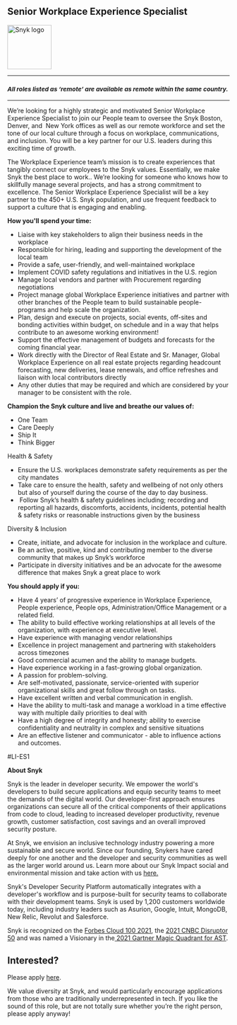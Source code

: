 Senior Workplace Experience Specialist 
---

<img src="https://res.cloudinary.com/snyk/image/upload/v1537345894/press-kit/brand/logo-black.png" width="100" alt="Snyk logo" />

<hr>
<h3><em><strong><sub>All roles listed as ‘remote’ are available as remote within the same country.</sub></strong></em></h3>
<hr>
<p><span style="font-weight: 400;">We’re looking for a highly strategic and motivated Senior Workplace Experience Specialist to join our People team to oversee the Snyk Boston, Denver, and&nbsp; New York offices as well as our remote workforce and set the tone of our local culture through a focus on workplace, communications, and inclusion. You will be a key partner for our U.S. leaders during this exciting time of growth.</span></p>
<p><span style="font-weight: 400;">The Workplace Experience team’s mission is to create experiences that tangibly connect our employees to the Snyk values. Essentially, we make Snyk the best place to work.. We’re looking for someone who knows how to skillfully manage several projects, and has a strong commitment to excellence. </span><span style="font-weight: 400;">The Senior Workplace Experience Specialist will be a key partner to the 450+ U.S. Snyk population, and use frequent feedback to support a culture that is engaging and enabling.</span></p>
<p><strong>How you'll spend your time:</strong></p>
<ul>
<li style="font-weight: 400;"><span style="font-weight: 400;">Liaise with key stakeholders to align their business needs in the workplace</span></li>
<li style="font-weight: 400;"><span style="font-weight: 400;">Responsible for hiring, leading and supporting the development of the local team</span></li>
<li style="font-weight: 400;"><span style="font-weight: 400;">Provide a safe, user-friendly, and well-maintained workplace&nbsp;</span></li>
<li style="font-weight: 400;"><span style="font-weight: 400;">Implement COVID safety regulations and initiatives in the U.S. region</span></li>
<li style="font-weight: 400;"><span style="font-weight: 400;">Manage local vendors and partner with Procurement regarding negotiations</span></li>
<li style="font-weight: 400;"><span style="font-weight: 400;">Project manage global Workplace Experience initiatives and partner with other branches of the People team to build sustainable people-programs and help scale the organization.&nbsp;</span></li>
<li style="font-weight: 400;"><span style="font-weight: 400;">Plan, design and execute on projects, social events, off-sites and bonding activities within budget, on schedule and in a way that helps contribute to an awesome working environment!</span></li>
<li style="font-weight: 400;"><span style="font-weight: 400;">Support the effective management of budgets and forecasts for the coming financial year.</span></li>
<li style="font-weight: 400;"><span style="font-weight: 400;">Work directly with the Director of Real Estate and Sr. Manager, Global Workplace Experience on all real estate projects regarding headcount forecasting, new deliveries, lease renewals, and office refreshes and liaison with local contributors directly</span></li>
<li style="font-weight: 400;"><span style="font-weight: 400;">Any other duties that may be required and which are considered by your manager to be consistent with the role.</span></li>
</ul>
<p><strong>Champion the Snyk culture and live and breathe our values of:</strong></p>
<ul>
<li style="font-weight: 400;"><span style="font-weight: 400;">One Team</span></li>
<li style="font-weight: 400;"><span style="font-weight: 400;">Care Deeply</span></li>
<li style="font-weight: 400;"><span style="font-weight: 400;">Ship It</span></li>
<li style="font-weight: 400;"><span style="font-weight: 400;">Think Bigger</span></li>
</ul>
<p><span style="font-weight: 400;">Health &amp; Safety</span></p>
<ul>
<li style="font-weight: 400;"><span style="font-weight: 400;">Ensure the U.S. workplaces demonstrate safety requirements as per the city mandates</span></li>
<li style="font-weight: 400;"><span style="font-weight: 400;">Take care to ensure the health, safety and wellbeing of not only others but also of yourself during the course of the day to day business.</span></li>
<li style="font-weight: 400;"><span style="font-weight: 400;">&nbsp;Follow Snyk’s health &amp; safety guidelines including; recording and reporting all hazards, discomforts, accidents, incidents, potential health &amp; safety risks or reasonable instructions given by the business</span></li>
</ul>
<p><span style="font-weight: 400;">Diversity &amp; Inclusion</span></p>
<ul>
<li style="font-weight: 400;"><span style="font-weight: 400;">Create, initiate, and advocate for inclusion in the workplace and culture.&nbsp;</span></li>
<li style="font-weight: 400;"><span style="font-weight: 400;">Be an active, positive, kind and contributing member to the diverse community that makes up Snyk’s workforce</span></li>
<li style="font-weight: 400;"><span style="font-weight: 400;">Participate in diversity initiatives and be an advocate for the awesome difference that makes Snyk a great place to work</span></li>
</ul>
<p><strong>You should apply if you:</strong></p>
<ul>
<li style="font-weight: 400;"><span style="font-weight: 400;">Have 4 years’ of progressive experience in Workplace Experience, People experience, People ops, Administration/Office Management or a related field.&nbsp;</span></li>
<li style="font-weight: 400;"><span style="font-weight: 400;">The ability to build effective working relationships at all levels of the organization, with experience at executive level.&nbsp;</span></li>
<li style="font-weight: 400;"><span style="font-weight: 400;">Have experience with managing vendor relationships</span></li>
<li style="font-weight: 400;"><span style="font-weight: 400;">Excellence in project management and partnering with stakeholders across timezones</span></li>
<li style="font-weight: 400;"><span style="font-weight: 400;">Good commercial acumen and the ability to manage budgets.</span></li>
<li style="font-weight: 400;"><span style="font-weight: 400;">Have experience working in a fast-growing global organization.</span></li>
<li style="font-weight: 400;"><span style="font-weight: 400;">A passion for problem-solving.</span></li>
<li style="font-weight: 400;"><span style="font-weight: 400;">Are self-motivated, passionate, service-oriented with superior organizational skills and great follow through on tasks.</span></li>
<li style="font-weight: 400;"><span style="font-weight: 400;">Have excellent written and verbal communication in english.</span></li>
<li style="font-weight: 400;"><span style="font-weight: 400;">Have the ability to multi-task and manage a workload in a time effective way with multiple daily priorities to deal with</span></li>
<li style="font-weight: 400;"><span style="font-weight: 400;">Have a high degree of integrity and honesty; ability to exercise confidentiality and neutrality in complex and sensitive situations</span></li>
<li style="font-weight: 400;"><span style="font-weight: 400;">Are an effective listener and communicator - able to influence actions and outcomes.</span></li>
</ul>
<p>#LI-ES1</p><div class="content-conclusion"><p><strong>About Snyk</strong></p>
<p><span style="font-weight: 400;">Snyk is the leader in developer security. We empower the world's developers to build secure applications and equip security teams to meet the demands of the digital world. Our developer-first approach ensures organizations can secure all of the critical components of their applications from code to cloud, leading to increased developer productivity, revenue growth, customer satisfaction, cost savings and an overall improved security posture.&nbsp;</span></p>
<p><span style="font-weight: 400;">At Snyk, we envision an inclusive technology industry powering a more sustainable and secure world.</span> <span style="font-weight: 400;">Since our founding, Snykers have cared deeply for one another and the developer and security communities as well as the larger world around us. Learn more about our Snyk Impact social and environmental mission and take action with us </span><a href="https://snyk.io/about/snyk-impact/"><span style="font-weight: 400;">here.</span></a></p>
<p><span style="font-weight: 400;">Snyk's Developer Security Platform automatically integrates with a developer's workflow and is purpose-built for security teams to collaborate with their development teams. Snyk is used by 1,200 customers worldwide today, including industry leaders such as Asurion, Google, Intuit, MongoDB, New Relic, Revolut and Salesforce.</span></p>
<p><span style="font-weight: 400;">Snyk is recognized on the </span><a href="https://www.forbes.com/cloud100/#6f24b5ba5f94"><span style="font-weight: 400;">Forbes Cloud 100 2021</span></a><span style="font-weight: 400;">, the </span><a href="https://www.cnbc.com/2021/05/25/these-are-the-2021-cnbc-disruptor-50-companies.html"><span style="font-weight: 400;">2021 CNBC Disruptor 50</span></a><span style="font-weight: 400;"> and was named a Visionary in the</span><a href="https://snyk.io/blog/snyk-visionary-2021-gartner-magic-quadrant-for-ast/"><span style="font-weight: 400;"> 2021 Gartner Magic Quadrant for AST</span></a><span style="font-weight: 400;">.</span></p></div>

Interested?
---

Please apply [here](https://boards.greenhouse.io/snyk/jobs/5909399002#app).

We value diversity at Snyk, and would particularly encourage applications from those who are traditionally underrepresented in tech.
If you like the sound of this role, but are not totally sure whether you’re the right person, please apply anyway!
